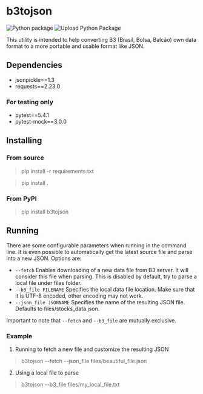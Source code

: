 # b3tojson

![Python package](https://github.com/gerson23/b3tojson/workflows/Python%20package/badge.svg)
![Upload Python Package](https://github.com/gerson23/b3tojson/workflows/Upload%20Python%20Package/badge.svg)

This utility is intended to help converting B3 (Brasil, Bolsa, Balcão) own data format to a more portable and usable format like JSON.

## Dependencies

* jsonpickle==1.3
* requests==2.23.0

### For testing only
* pytest==5.4.1
* pytest-mock==3.0.0

## Installing

### From source

> pip install -r requirements.txt

> pip install .

### From PyPI

> pip install b3tojson

## Running

There are some configurable parameters when running in the command line. It is even possible to automatically get the latest source file and parse into a new JSON. Options are:

* `--fetch` Enables downloading of a new data file from B3 server. It will consider this file when parsing. This is disabled by default, try to parse a local file under files folder.
* `--b3_file FILENAME` Specifies the local data file location. Make sure that it is UTF-8 encoded, other encoding may not work.
* `--json_file JSONNAME` Specifies the name of the resulting JSON file. Defaults to files/stocks_data.json.

Important to note that `--fetch` and `--b3_file` are mutually exclusive.

### Example

1. Running to fetch a new file and customize the resulting JSON

> b3tojson --fetch --json_file files/beautiful_file.json

2. Using a local file to parse

> b3tojson --b3_file files/my_local_file.txt